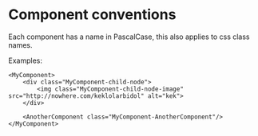 # Component conventions

Each component has a name in PascalCase, this also applies to css class names.

Examples:
```vue
<MyComponent>
    <div class="MyComponent-child-node">
        <img class="MyComponent-child-node-image" src="http://nowhere.com/keklolarbidol" alt="kek">
    </div>

    <AnotherComponent class="MyComponent-AnotherComponent"/>
</MyComponent>
```
